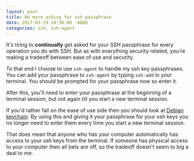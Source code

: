 ```yaml
---
layout: post
title: No more asking for ssh passphrase
date: 2017-03-29 10:30:00 -0800
categories: ssh, ssh-agent
---
```


It's tiring to **continually** get asked for your SSH passphrase for every operation you do with SSH. But as with everything security related, you're making a tradeoff between ease of use and security.

To that end I choose to use `ssh-agent` to handle my ssh key passphrases. You can add your passphrase to `ssh-agent` by typing `ssh-add` in your terminal. You should be prompted for your passphrase now so enter it.

After this, you'll need to enter your passphrase at the beginning of a terminal session, but not again till you start a new terminal session.

If you'd rather fall on the ease of use side then you should look at [Debian keychain](https://tracker.debian.org/pkg/keychain). By using this and giving it your passphrase for your ssh keys you no longer need to enter them every time you start a new terminal session.

That does mean that anyone who has your computer automatically has access to your ssh keys from the terminal. If someone has physical access to your computer then all bets are off, so the tradeoff doesn't seem to big a deal to me.
